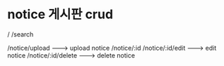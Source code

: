 # notice 게시판 crud

/
/search

/notice/upload ---> upload notice
/notice/:id
/notice/:id/edit ---> edit notice
/notice/:id/delete ---> delete notice
